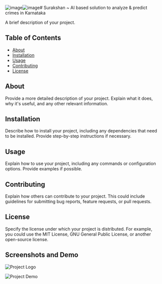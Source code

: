 ![image](https://github.com/sdjbabin/Surakshan/assets/137878044/83b521b6-56a3-4c4a-a093-d347f3c5dade)![image](https://github.com/sdjbabin/Surakshan/assets/137878044/2280b7f8-2414-44b8-b9b8-e03f67ce576b)# Surakshan
~ AI based solution to analyze 
    & predict crimes in Karnataka



A brief description of your project.

## Table of Contents

- [About](#about)
- [Installation](#installation)
- [Usage](#usage)
- [Contributing](#contributing)
- [License](#license)

## About

Provide a more detailed description of your project. Explain what it does, why it's useful, and any other relevant information.

## Installation

Describe how to install your project, including any dependencies that need to be installed. Provide step-by-step instructions if necessary.

## Usage

Explain how to use your project, including any commands or configuration options. Provide examples if possible.

## Contributing

Explain how others can contribute to your project. This could include guidelines for submitting bug reports, feature requests, or pull requests.

## License

Specify the license under which your project is distributed. For example, you could use the MIT License, GNU General Public License, or another open-source license.

## Screenshots and Demo

![Project Logo](https://example.com/logo.png)

![Project Demo](https://example.com/demo.gif)
